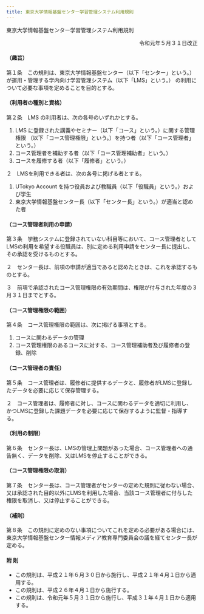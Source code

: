 ```yaml
---
title: 東京大学情報基盤センター学習管理システム利用規則
---
```


東京大学情報基盤センター学習管理システム利用規則

<div style="text-align: right;">
令和元年５月３１日改正
</div>

#### （趣旨）
第１条　この規則は、東京大学情報基盤センター（以下「センター」という。）が運用・管理する学内向け学習管理システム（以下「LMS」という。） の利用について必要な事項を定めることを目的とする。

#### （利用者の種別と資格）
第２条　LMS の利用者は、次の各号のいずれかとする。
1. LMS に登録された講義やセミナー（以下「コース」という。）に関する管理権限 （以下「コース管理権限」という。）を持つ者（以下「コース管理者」という。）
2. コース管理者を補助する者（以下「コース管理補助者」という。）
3. コースを履修する者（以下「履修者」という。）

２　LMSを利用できる者は、次の各号に掲げる者とする。
1. UTokyo Account を持つ役員および教職員（以下「役職員」という。）および学生
2. 東京大学情報基盤センター長（以下「センター長」という。）が適当と認めた者

#### （コース管理者利用の申請）
第３条　学務システムに登録されていない科目等において、コース管理者としてLMSの利用を希望する役職員は、別に定める利用申請をセンター長に提出し、その承認を受けるものとする。

２　センター長は、前項の申請が適当であると認めたときは、これを承認するものとする。

３　前項で承認されたコース管理権限の有効期間は、権限が付与された年度の３月３１日までとする。

#### （コース管理権限の範囲）
第４条　コース管理権限の範囲は、次に掲げる事項とする。
1. コースに関わるデータの管理
2. コース管理権限のあるコースに対する、コース管理補助者及び履修者の登録、削除

#### （コース管理者の責任）
第５条　コース管理者は、履修者に提供するデータと、履修者がLMSに登録したデータを必要に応じて保存管理する。

２　コース管理者は、履修者に対し、コースに関わるデータを適切に利用し、 かつLMSに登録した課題データを必要に応じて保存するように監督・指導する。

#### （利用の制限）
第６条　センター長は、LMSの管理上問題があった場合、コース管理者への通告無く、データを削除、又はLMSを停止することができる。

#### （コース管理権限の取消）
第７条　センター長は、コース管理者がセンターの定めた規則に従わない場合、又は承認された目的以外にLMSを利用した場合、当該コース管理者に付与した権限を取消し、又は停止することができる。

#### （補則）
第８条　この規則に定めのない事項についてこれを定める必要がある場合には、東京大学情報基盤センター情報メディア教育専門委員会の議を経てセンター長が定める。


#### 附 則
- この規則は、平成２１年６月３０日から施行し、平成２１年４月１日から適用する。
- この規則は、平成２６年４月１日から施行する。
- この規則は、令和元年５月３１日から施行し、平成３１年４月１日から適用する。